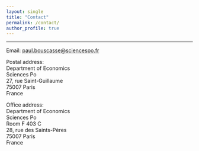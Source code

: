 ```yaml
---
layout: single
title: "Contact"
permalink: /contact/
author_profile: true
---
```

<hr />

Email: [paul.bouscasse@sciencespo.fr](mailto:paul.bouscasse@sciencespo.fr)

Postal address:  
Department of Economics  
Sciences Po  
27, rue Saint-Guillaume  
75007 Paris  
France  

Office address:  
Department of Economics  
Sciences Po  
Room F 403 C  
28, rue des Saints-Pères  
75007 Paris  
France  
